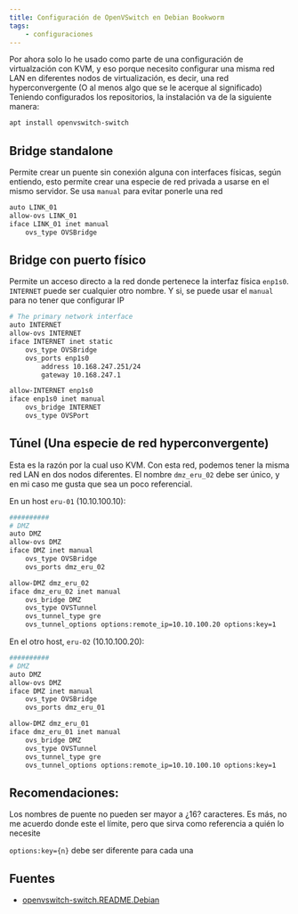 ```yaml
---
title: Configuración de OpenVSwitch en Debian Bookworm
tags:
    - configuraciones
---
```

Por ahora solo lo he usado como parte de una  configuración de virtualzación con KVM, y eso porque necesito configurar una misma red LAN en diferentes nodos de virtualización, es decir, una red hyperconvergente (O al menos algo que se le acerque al significado)
Teniendo configurados los repositorios, la instalación va de la siguiente manera:

```bash
apt install openvswitch-switch
```

## Bridge standalone
Permite crear un puente sin conexión alguna con interfaces físicas, según entiendo, esto permite crear una especie de red privada a usarse en el mismo servidor. Se usa `manual` para evitar ponerle una red

```bash
auto LINK_01
allow-ovs LINK_01
iface LINK_01 inet manual
    ovs_type OVSBridge
```

## Bridge con puerto físico
Permite un acceso directo a la red donde pertenece la interfaz física `enp1s0`. `INTERNET` puede ser cualquier otro nombre. Y si, se puede usar el `manual` para no tener que configurar IP

```bash
# The primary network interface
auto INTERNET
allow-ovs INTERNET
iface INTERNET inet static
    ovs_type OVSBridge
    ovs_ports enp1s0
        address 10.168.247.251/24
        gateway 10.168.247.1

allow-INTERNET enp1s0
iface enp1s0 inet manual
    ovs_bridge INTERNET
    ovs_type OVSPort

```

## Túnel (Una especie de red hyperconvergente)
Esta es la razón por la cual uso KVM. Con esta red, podemos tener la misma red LAN en dos nodos diferentes. El nombre `dmz_eru_02` debe ser único, y en mi caso me gusta que sea un poco referencial.

En un host `eru-01` (10.10.100.10):
```bash
##########
# DMZ
auto DMZ
allow-ovs DMZ
iface DMZ inet manual
    ovs_type OVSBridge
    ovs_ports dmz_eru_02

allow-DMZ dmz_eru_02
iface dmz_eru_02 inet manual
    ovs_bridge DMZ
    ovs_type OVSTunnel
    ovs_tunnel_type gre
    ovs_tunnel_options options:remote_ip=10.10.100.20 options:key=1
```

En el otro host, `eru-02` (10.10.100.20):
```bash
##########
# DMZ
auto DMZ
allow-ovs DMZ
iface DMZ inet manual
    ovs_type OVSBridge
    ovs_ports dmz_eru_01

allow-DMZ dmz_eru_01
iface dmz_eru_01 inet manual
    ovs_bridge DMZ
    ovs_type OVSTunnel
    ovs_tunnel_type gre
    ovs_tunnel_options options:remote_ip=10.10.100.10 options:key=1
```

## Recomendaciones: 
Los nombres de puente no pueden ser mayor a ¿16? caracteres. Es más, no me acuerdo donde este el límite, pero que sirva como referencia a quién lo necesite

`options:key={n}` debe ser diferente para cada una

## Fuentes
* [openvswitch-switch.README.Debian](https://github.com/openvswitch/ovs/blob/main/debian/openvswitch-switch.README.Debian)
